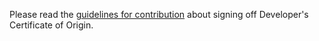 Please read the [guidelines for contribution](CONTRIBUTING.md) about signing off
Developer's Certificate of Origin.
